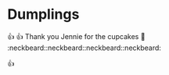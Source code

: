 # Dumplings
:+1:
:+1:
Thank you Jennie for the cupcakes :cake:
:neckbeard::neckbeard::neckbeard::neckbeard:

:+1:
